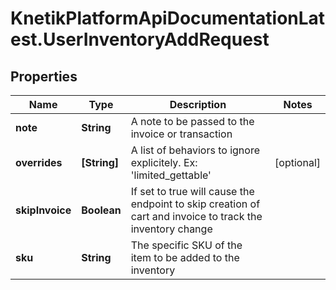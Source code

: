 # KnetikPlatformApiDocumentationLatest.UserInventoryAddRequest

## Properties
Name | Type | Description | Notes
------------ | ------------- | ------------- | -------------
**note** | **String** | A note to be passed to the invoice or transaction | 
**overrides** | **[String]** | A list of behaviors to ignore explicitely.  Ex: &#39;limited_gettable&#39; | [optional] 
**skipInvoice** | **Boolean** | If set to true will cause the endpoint to skip creation of cart and invoice to track the inventory change | 
**sku** | **String** | The specific SKU of the item to be added to the inventory | 


